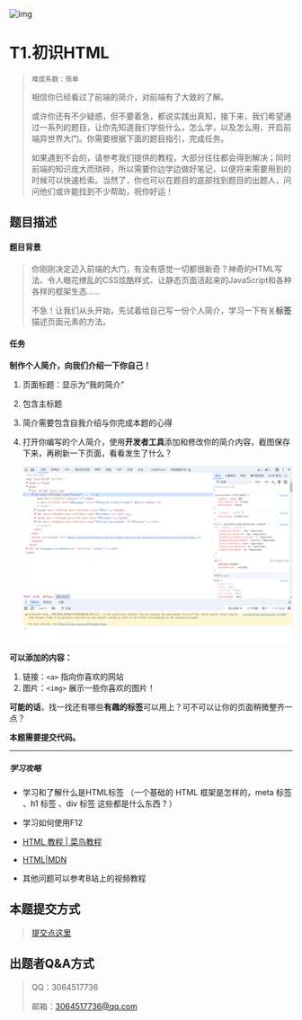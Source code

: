 



![img](https://pic.imgdb.cn/item/64c4a5611ddac507cc058875.png)

# T1.初识HTML

> ```
> 难度系数：简单
> ```
>
> 相信你已经看过了前端的简介，对前端有了大致的了解。
>
> 或许你还有不少疑惑，但不要着急，都说实践出真知，接下来，我们希望通过一系列的题目，让你先知道我们学些什么，怎么学，以及怎么用，开启前端异世界大门。你需要根据下面的题目指引，完成任务。
>
> 如果遇到不会的，请参考我们提供的教程，大部分往往都会得到解决；同时前端的知识庞大而琐碎，所以需要你边学边做好笔记，以便将来需要用到的时候可以快速检索。当然了，你也可以在题目的底部找到题目的出题人，问问他们或许能找到不少帮助，祝你好运！

## **题目描述**

#### 题目背景

> 你刚刚决定迈入前端的大门，有没有感觉一切都很新奇？神奇的HTML写法、令人眼花缭乱的CSS炫酷样式、让静态页面活起来的JavaScript和各种各样的框架生态......
>
> 不急！让我们从头开始，先试着给自己写一份个人简介，学习一下有关**标签**描述页面元素的方法。
>

#### 任务

**制作个人简介，向我们介绍一下你自己！**

1. 页面标题：显示为“我的简介”

2. 包含主标题

3. 简介需要包含自我介绍与你完成本题的心得

4. 打开你编写的个人简介，使用**开发者工具**添加和修改你的简介内容，截图保存下来，再刷新一下页面，看看发生了什么？

   ![](image/F12.png)

**可以添加的内容：**

1. 链接：`<a>` 指向你喜欢的网站
2. 图片：`<img>` 展示一些你喜欢的图片！

**可能的话**，找一找还有哪些**有趣的标签**可以用上？可不可以让你的页面稍微整齐一点？

**本题需要提交代码。**

------

##### **学习攻略**

- 学习和了解什么是HTML标签 （一个基础的 HTML 框架是怎样的，meta 标签 、h1 标签 、div 标签 这些都是什么东西 ? ）

- 学习如何使用F12

- [HTML 教程 | 菜鸟教程](https://www.runoob.com/html/html-tutorial.html) 

- [HTML|MDN ](https://developer.mozilla.org/zh-CN/docs/Web/HTML)
- 其他问题可以参考B站上的视频教程

## **本题提交方式**

> [ 提交点这里 ](https://www.runoob.com/html/html-tutorial.html)

## **出题者Q&A方式**

> QQ：3064517736
>
> 邮箱：[3064517736@qq.com](3064517736@qq.com)